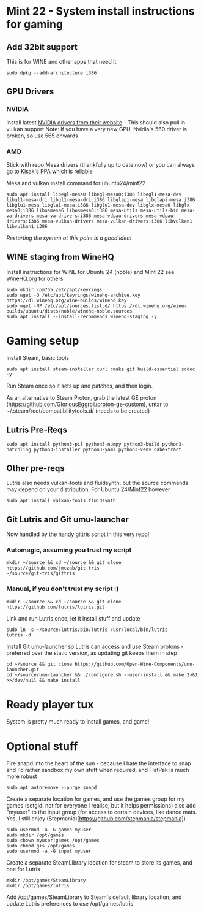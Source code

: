 # Mint 22 - System install instructions for gaming

## Add 32bit support 
This is for WINE and other apps that need it
```
sudo dpkg --add-architecture i386
```
## GPU Drivers
### NVIDIA
Install latest [NVIDIA drivers from their website](https://www.nvidia.com/en-us/drivers/) - This should also pull in vulkan support
Note: If you have a very new GPU, Nvidia's 560 driver is broken, so use 565 onwards

### AMD
Stick with repo Mesa drivers (thankfully up to date now) or you can always go to [Kisak's PPA](https://launchpad.net/~kisak/+archive/ubuntu/kisak-mesa) which is reliable

Mesa and vulkan install command for ubuntu24/mint22
```
sudo apt install libegl-mesa0 libegl-mesa0:i386 libegl1-mesa-dev libgl1-mesa-dri libgl1-mesa-dri:i386 libglapi-mesa libglapi-mesa:i386 libglu1-mesa libglu1-mesa:i386 libglu1-mesa-dev libglx-mesa0 libglx-mesa0:i386 libosmesa6 libosmesa6:i386 mesa-utils mesa-utils-bin mesa-va-drivers mesa-va-drivers:i386 mesa-vdpau-drivers mesa-vdpau-drivers:i386 mesa-vulkan-drivers mesa-vulkan-drivers:i386 libvulkan1 libvulkan1:i386
```

*Restarting the system at this point is a good idea!*


## WINE staging from WineHQ

Install instructions for WINE for Ubuntu 24 (noble) and Mint 22 see [WineHQ.org](https://www.winehq.org) for others
```
sudo mkdir -pm755 /etc/apt/keyrings
sudo wget -O /etc/apt/keyrings/winehq-archive.key https://dl.winehq.org/wine-builds/winehq.key
sudo wget -NP /etc/apt/sources.list.d/ https://dl.winehq.org/wine-builds/ubuntu/dists/noble/winehq-noble.sources
sudo apt install --install-recommends winehq-staging -y
```

# Gaming setup
Install Steam, basic tools
```
sudo apt install steam-installer curl cmake git build-essential scdoc -y
```

Run Steam once so it sets up and patches, and then login.

As an alternative to Steam Proton, grab the latest GE proton (https://github.com/GloriousEggroll/proton-ge-custom), untar to ~/.steam/root/compatibilitytools.d/ (needs to be created)

## Lutris Pre-Reqs
```
sudo apt install python3-pil python3-numpy python3-build python3-hatchling python3-installer python3-yaml python3-venv cabextract
```
## Other pre-reqs
Lutris also needs vulkan-tools and fluidsynth, but the source commands may depend on your distribution. For Ubuntu 24/Mint22 however
```
sudo apt install vulkan-tools fluidsynth
```

## Git Lutris and Git umu-launcher
Now handled by the handy gittris script in this very repo!

### Automagic, assuming you trust my script
```
mkdir ~/source && cd ~/source && git clone https://github.com/jmczab/git-tris
~/source/git-tris/gittris
```

### Manual, if you don't trust my script :)
```
mkdir ~/source && cd ~/source && git clone https://github.com/lutris/lutris.git
```
Link and run Lutris once, let it install stuff and update
```
sudo ln -s ~/source/lutris/bin/lutris /usr/local/bin/lutris
lutris -d
```

Install Git umu-launcher so Lutris can access and use Steam protons - preferred over the static version, as updating git keeps them in step
```
cd ~/source && git clone https://github.com/Open-Wine-Components/umu-launcher.git
cd ~/source/umu-launcher && ./configure.sh --user-install && make 2>&1 >>/dev/null && make install
```

# Ready player tux
System is pretty much ready to install games, and game!


# Optional stuff
Fire snapd into the heart of the sun - because I hate the interface to snap and I'd rather sandbox my own stuff when required, and FlatPak is much more robust
```
sudo apt autoremove --purge snapd
```

Create a separate location for games, and use the games group for my games (setgid: not for everyone I realise, but it helps permissions) also add "myuser" to the input group (for access to certain devices, like dance mats. Yes, I still enjoy (Stepmania)[https://github.com/stepmania/stepmania])
```
sudo usermod -a -G games myuser
sudo mkdir /opt/games
sudo chown myuser:games /opt/games
sudo chmod g+s /opt/games
sudo usermod -a -G input myuser 
```

Create a separate SteamLibrary location for steam to store its games, and one for Lutris
```
mkdir /opt/games/SteamLibrary
mkdir /opt/games/lutris
```

Add /opt/games/SteamLibrary to Steam's default library location, and update Lutris preferences to use /opt/games/lutris
